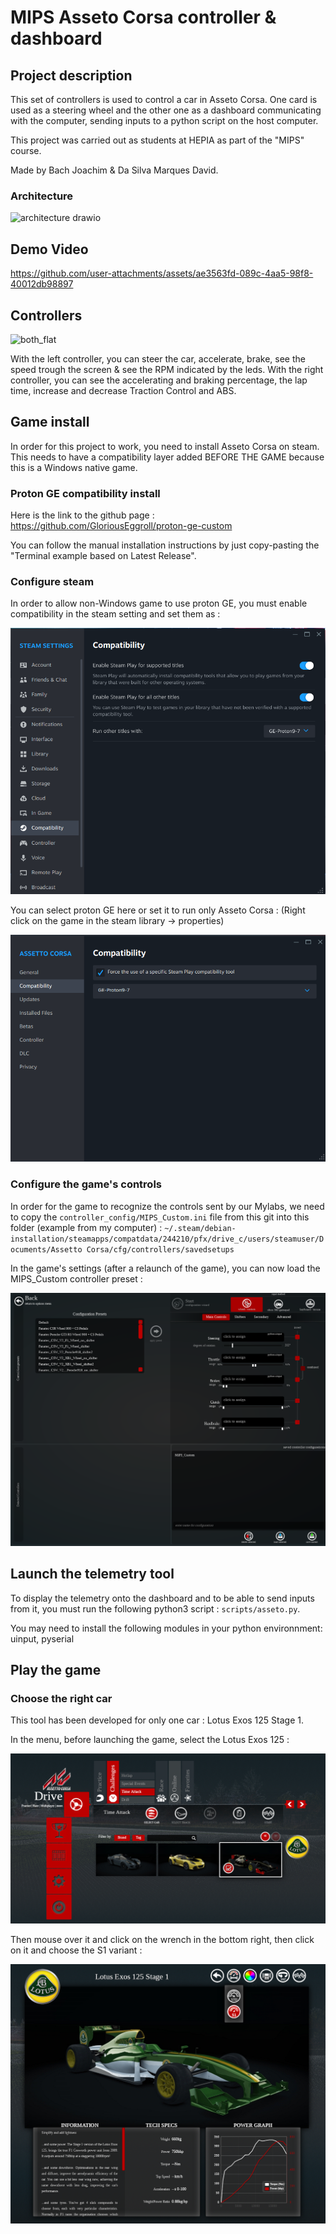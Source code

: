 # MIPS Asseto Corsa controller & dashboard

## Project description

This set of controllers is used to control a car in Asseto Corsa. One card is used as a steering wheel and the other one as a dashboard communicating with the computer, sending inputs to a python script on the host computer.

This project was carried out as students at HEPIA as part of the "MIPS" course.


Made by Bach Joachim & Da Silva Marques David.

### Architecture 

![architecture drawio](https://github.com/user-attachments/assets/c04697f2-c1f2-45e6-b04f-f88b6537fd67)




## Demo Video

https://github.com/user-attachments/assets/ae3563fd-089c-4aa5-98f8-40012db98897




## Controllers

![both_flat](https://github.com/user-attachments/assets/d53b588e-3de5-4c34-bdfd-3197c1a288be)

With the left controller, you can steer the car, accelerate, brake, see the speed trough the screen & see the RPM indicated by the leds.
With the right controller, you can see the accelerating and braking percentage, the lap time, increase and decrease Traction Control and ABS.




## Game install

In order for this project to work, you need to install Asseto Corsa on steam. This needs to have a compatibility layer added BEFORE THE GAME because this is a Windows native game.

### Proton GE compatibility install 

Here is the link to the github page : https://github.com/GloriousEggroll/proton-ge-custom

You can follow the manual installation instructions by just copy-pasting the "Terminal example based on Latest Release".

### Configure steam

In order to allow non-Windows game to use proton GE, you must enable compatibility in the steam setting and set them as : 

![alt text](Readme_Images/Steam_Config.png)

You can select proton GE here or set it to run only Asseto Corsa : (Right click on the game in the steam library -> properties)

![alt text](Readme_Images/Asseto_Corsa_config.png)


### Configure the game's controls 

In order for the game to recognize the controls sent by our Mylabs, we need to copy the `controller_config/MIPS_Custom.ini` file from this git into this folder (example from my computer) : `~/.steam/debian-installation/steamapps/compatdata/244210/pfx/drive_c/users/steamuser/Documents/Assetto Corsa/cfg/controllers/savedsetups`


In the game's settings (after a relaunch of the game), you can now load the MIPS_Custom controller preset : 

![alt text](Readme_Images/Asseto_Control_Config.png)



## Launch the telemetry tool

To display the telemetry onto the dashboard and to be able to send inputs from it, you must run the following python3 script : `scripts/asseto.py`.

You may need to install the following modules in your python environnment: uinput, pyserial

## Play the game

### Choose the right car

This tool has been developed for only one car : Lotus Exos 125 Stage 1.

In the menu, before launching the game, select the Lotus Exos 125 : 

![alt text](Readme_Images/Lotus_Exos.png)

Then mouse over it and click on the wrench in the bottom right, then click on it and choose the S1 variant : 

![alt text](Readme_Images/Lotus_Exos_S1.png)
